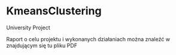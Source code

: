 # KmeansClustering
University Project

Raport o celu projektu i wykonanych działaniach można znaleźć w znajdującym się tu pliku PDF
